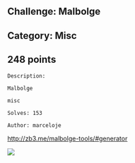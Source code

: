 Challenge: Malbolge
----------------------------------------
Category: Misc
----------------------------------------
248 points 
----------------------------------------

```
Description:

Malbolge

misc

Solves: 153

Author: marceloje
```

http://zb3.me/malbolge-tools/#generator



<img src="Files/malbolge.PNG">

